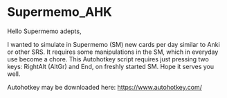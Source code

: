 # Supermemo_AHK
Hello Supermemo adepts,

I wanted to simulate in Supermemo (SM) new cards per day similar to Anki or other SRS. It requires some manipulations in the SM, which in everyday use become a chore. This Autohotkey script requires just pressing two keys: RightAlt  (AltGr) and End, on freshly started SM. Hope it serves you well.

Autohotkey may be downloaded here: https://www.autohotkey.com/
